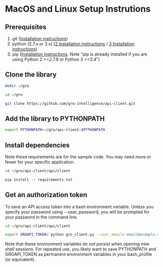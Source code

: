 # MacOS and Linux Setup Instrutions

## Prerequisites

1. git ([Installation instructions](https://git-scm.com/book/en/v2/Getting-Started-Installing-Git))
2. python (2.7.x or 3.x) ([2 Installation instructions](https://docs.python.org/2/using/index.html) / [3 Installation instructions](https://docs.python.org/3/using/index.html))
3. pip ([Installation instructions](https://pip.pypa.io/en/stable/installing/). Note "pip is already installed if you are using Python 2 >=2.7.9 or Python 3 >=3.4")

## Clone the library

```sh
mkdir ~/gro

cd ~/gro

git clone https://github.com/gro-intelligence/api-client.git
```

## Add the library to PYTHONPATH

```sh
export PYTHONPATH=~/gro/api-client:$PYTHONPATH
```

## Install dependencies

Note these requirements are for the sample code. You may need more or fewer for your specific application.

```sh
cd ~/gro/api-client/api/client

pip install -r requirements.txt
```

## Get an authorization token

To save an API access token into a bash environment variable. Unless you specify your password using --user_password, you will be prompted for your password in the command line.

```sh
cd ~/gro/api-client/api/client

export GROAPI_TOKEN=`python gro_client.py --user_email='email@example.com' --print_token`
```

Note that these environment variables *do not persist* when opening new shell sessions. For repeated use, you likely want to save PYTHONPATH and GROAPI_TOKEN as permanent environment variables in your bash_profile (or equivalent).